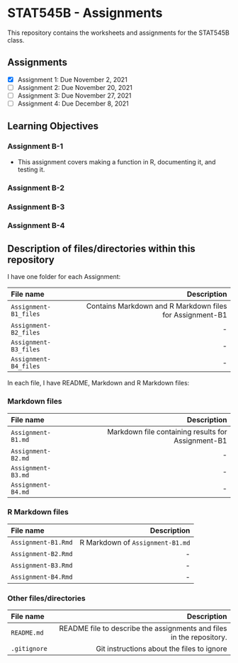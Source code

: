 
# STAT545B - Assignments

This repository contains the worksheets and assignments for the STAT545B class.

## Assignments

- [x] Assignment 1: Due November 2, 2021
- [ ] Assignment 2: Due November 20, 2021 
- [ ] Assignment 3: Due November 27, 2021
- [ ] Assignment 4: Due December 8, 2021

## Learning Objectives 

### Assignment B-1

* This assignment covers making a function in R, documenting it, and testing it.

### Assignment B-2


### Assignment B-3


### Assignment B-4


## Description of files/directories within this repository

I have one folder for each Assignment:

| File name | Description |
| :--- | ---: |
| `Assignment-B1_files` | Contains Markdown and R Markdown files for Assignment-B1 |
| `Assignment-B2_files` | - |
| `Assignment-B3_files` | - |
| `Assignment-B4_files` | - |

In each file, I have README, Markdown and R Markdown files:

### Markdown files

| File name | Description |
| :--- | ---: |
| `Assignment-B1.md` | Markdown file containing results for Assignment-B1 |
| `Assignment-B2.md` | - |
| `Assignment-B3.md` | - |
| `Assignment-B4.md` | - |

### R Markdown files

| File name | Description |
| :--- | ---: |
| `Assignment-B1.Rmd` | R Markdown of `Assignment-B1.md` |
| `Assignment-B2.Rmd` | - |
| `Assignment-B3.Rmd` | - |
| `Assignment-B4.Rmd` | - |

### Other files/directories

| File name | Description |
| :--- | ---: |
| `README.md` | README file to describe the assignments and files in the repository. |
| `.gitignore` | Git instructions about the files to ignore | 

